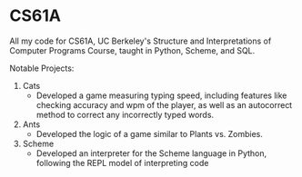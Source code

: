 # CS61A

All my code for CS61A, UC Berkeley's Structure and Interpretations of Computer Programs Course, taught in Python, Scheme, and SQL.

Notable Projects:
1. Cats
   - Developed a game measuring typing speed, including features like checking accuracy and wpm of the player, as well as an autocorrect method to correct any incorrectly typed words.
2. Ants
   - Developed the logic of a game similar to Plants vs. Zombies.
3. Scheme
   - Developed an interpreter for the Scheme language in Python, following the REPL model of interpreting code
